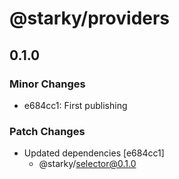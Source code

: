 # @starky/providers

## 0.1.0

### Minor Changes

- e684cc1: First publishing

### Patch Changes

- Updated dependencies [e684cc1]
  - @starky/selector@0.1.0

